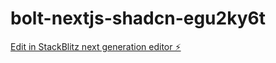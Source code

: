 # bolt-nextjs-shadcn-egu2ky6t

[Edit in StackBlitz next generation editor ⚡️](https://stackblitz.com/~/github.com/clickspider/bolt-nextjs-shadcn-egu2ky6t)